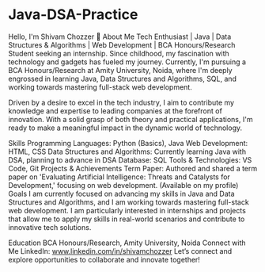 # Java-DSA-Practice
Hello, I'm Shivam Chozzer 👋
About Me
Tech Enthusiast | Java | Data Structures & Algorithms | Web Development | BCA Honours/Research Student seeking an internship.
Since childhood, my fascination with technology and gadgets has fueled my journey. Currently, I'm pursuing a BCA Honours/Research at Amity University, Noida, where I'm deeply engrossed in learning Java, Data Structures and Algorithms, SQL, and working towards mastering full-stack web development.

Driven by a desire to excel in the tech industry, I aim to contribute my knowledge and expertise to leading companies at the forefront of innovation. With a solid grasp of both theory and practical applications, I'm ready to make a meaningful impact in the dynamic world of technology.

Skills Programming Languages: Python (Basics), Java Web Development: HTML, CSS Data Structures and Algorithms: Currently learning Java with DSA, planning to advance in DSA Database: SQL Tools & Technologies: VS Code, Git Projects & Achievements Term Paper: Authored and shared a term paper on 'Evaluating Artificial Intelligence: Threats and Catalysts for Development,' focusing on web development. (Available on my profile) Goals I am currently focused on advancing my skills in Java and Data Structures and Algorithms, and I am working towards mastering full-stack web development. I am particularly interested in internships and projects that allow me to apply my skills in real-world scenarios and contribute to innovative tech solutions.

Education BCA Honours/Research, Amity University, Noida Connect with Me LinkedIn: www.linkedin.com/in/shivamchozzer Let’s connect and explore opportunities to collaborate and innovate together!
